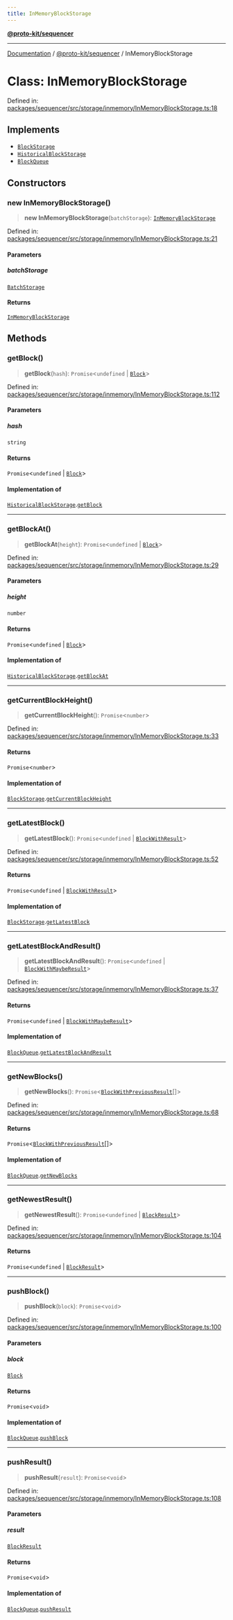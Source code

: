 ```yaml
---
title: InMemoryBlockStorage
---
```


[**@proto-kit/sequencer**](../README.md)

***

[Documentation](../../../README.md) / [@proto-kit/sequencer](../README.md) / InMemoryBlockStorage

# Class: InMemoryBlockStorage

Defined in: [packages/sequencer/src/storage/inmemory/InMemoryBlockStorage.ts:18](https://github.com/proto-kit/framework/blob/4d6b3b6da51b3edee0fbf25ce72c1f59ec61e891/packages/sequencer/src/storage/inmemory/InMemoryBlockStorage.ts#L18)

## Implements

- [`BlockStorage`](../interfaces/BlockStorage.md)
- [`HistoricalBlockStorage`](../interfaces/HistoricalBlockStorage.md)
- [`BlockQueue`](../interfaces/BlockQueue.md)

## Constructors

### new InMemoryBlockStorage()

> **new InMemoryBlockStorage**(`batchStorage`): [`InMemoryBlockStorage`](InMemoryBlockStorage.md)

Defined in: [packages/sequencer/src/storage/inmemory/InMemoryBlockStorage.ts:21](https://github.com/proto-kit/framework/blob/4d6b3b6da51b3edee0fbf25ce72c1f59ec61e891/packages/sequencer/src/storage/inmemory/InMemoryBlockStorage.ts#L21)

#### Parameters

##### batchStorage

[`BatchStorage`](../interfaces/BatchStorage.md)

#### Returns

[`InMemoryBlockStorage`](InMemoryBlockStorage.md)

## Methods

### getBlock()

> **getBlock**(`hash`): `Promise`\<`undefined` \| [`Block`](../interfaces/Block.md)\>

Defined in: [packages/sequencer/src/storage/inmemory/InMemoryBlockStorage.ts:112](https://github.com/proto-kit/framework/blob/4d6b3b6da51b3edee0fbf25ce72c1f59ec61e891/packages/sequencer/src/storage/inmemory/InMemoryBlockStorage.ts#L112)

#### Parameters

##### hash

`string`

#### Returns

`Promise`\<`undefined` \| [`Block`](../interfaces/Block.md)\>

#### Implementation of

[`HistoricalBlockStorage`](../interfaces/HistoricalBlockStorage.md).[`getBlock`](../interfaces/HistoricalBlockStorage.md#getblock)

***

### getBlockAt()

> **getBlockAt**(`height`): `Promise`\<`undefined` \| [`Block`](../interfaces/Block.md)\>

Defined in: [packages/sequencer/src/storage/inmemory/InMemoryBlockStorage.ts:29](https://github.com/proto-kit/framework/blob/4d6b3b6da51b3edee0fbf25ce72c1f59ec61e891/packages/sequencer/src/storage/inmemory/InMemoryBlockStorage.ts#L29)

#### Parameters

##### height

`number`

#### Returns

`Promise`\<`undefined` \| [`Block`](../interfaces/Block.md)\>

#### Implementation of

[`HistoricalBlockStorage`](../interfaces/HistoricalBlockStorage.md).[`getBlockAt`](../interfaces/HistoricalBlockStorage.md#getblockat)

***

### getCurrentBlockHeight()

> **getCurrentBlockHeight**(): `Promise`\<`number`\>

Defined in: [packages/sequencer/src/storage/inmemory/InMemoryBlockStorage.ts:33](https://github.com/proto-kit/framework/blob/4d6b3b6da51b3edee0fbf25ce72c1f59ec61e891/packages/sequencer/src/storage/inmemory/InMemoryBlockStorage.ts#L33)

#### Returns

`Promise`\<`number`\>

#### Implementation of

[`BlockStorage`](../interfaces/BlockStorage.md).[`getCurrentBlockHeight`](../interfaces/BlockStorage.md#getcurrentblockheight)

***

### getLatestBlock()

> **getLatestBlock**(): `Promise`\<`undefined` \| [`BlockWithResult`](../interfaces/BlockWithResult.md)\>

Defined in: [packages/sequencer/src/storage/inmemory/InMemoryBlockStorage.ts:52](https://github.com/proto-kit/framework/blob/4d6b3b6da51b3edee0fbf25ce72c1f59ec61e891/packages/sequencer/src/storage/inmemory/InMemoryBlockStorage.ts#L52)

#### Returns

`Promise`\<`undefined` \| [`BlockWithResult`](../interfaces/BlockWithResult.md)\>

#### Implementation of

[`BlockStorage`](../interfaces/BlockStorage.md).[`getLatestBlock`](../interfaces/BlockStorage.md#getlatestblock)

***

### getLatestBlockAndResult()

> **getLatestBlockAndResult**(): `Promise`\<`undefined` \| [`BlockWithMaybeResult`](../interfaces/BlockWithMaybeResult.md)\>

Defined in: [packages/sequencer/src/storage/inmemory/InMemoryBlockStorage.ts:37](https://github.com/proto-kit/framework/blob/4d6b3b6da51b3edee0fbf25ce72c1f59ec61e891/packages/sequencer/src/storage/inmemory/InMemoryBlockStorage.ts#L37)

#### Returns

`Promise`\<`undefined` \| [`BlockWithMaybeResult`](../interfaces/BlockWithMaybeResult.md)\>

#### Implementation of

[`BlockQueue`](../interfaces/BlockQueue.md).[`getLatestBlockAndResult`](../interfaces/BlockQueue.md#getlatestblockandresult)

***

### getNewBlocks()

> **getNewBlocks**(): `Promise`\<[`BlockWithPreviousResult`](../interfaces/BlockWithPreviousResult.md)[]\>

Defined in: [packages/sequencer/src/storage/inmemory/InMemoryBlockStorage.ts:68](https://github.com/proto-kit/framework/blob/4d6b3b6da51b3edee0fbf25ce72c1f59ec61e891/packages/sequencer/src/storage/inmemory/InMemoryBlockStorage.ts#L68)

#### Returns

`Promise`\<[`BlockWithPreviousResult`](../interfaces/BlockWithPreviousResult.md)[]\>

#### Implementation of

[`BlockQueue`](../interfaces/BlockQueue.md).[`getNewBlocks`](../interfaces/BlockQueue.md#getnewblocks)

***

### getNewestResult()

> **getNewestResult**(): `Promise`\<`undefined` \| [`BlockResult`](../interfaces/BlockResult.md)\>

Defined in: [packages/sequencer/src/storage/inmemory/InMemoryBlockStorage.ts:104](https://github.com/proto-kit/framework/blob/4d6b3b6da51b3edee0fbf25ce72c1f59ec61e891/packages/sequencer/src/storage/inmemory/InMemoryBlockStorage.ts#L104)

#### Returns

`Promise`\<`undefined` \| [`BlockResult`](../interfaces/BlockResult.md)\>

***

### pushBlock()

> **pushBlock**(`block`): `Promise`\<`void`\>

Defined in: [packages/sequencer/src/storage/inmemory/InMemoryBlockStorage.ts:100](https://github.com/proto-kit/framework/blob/4d6b3b6da51b3edee0fbf25ce72c1f59ec61e891/packages/sequencer/src/storage/inmemory/InMemoryBlockStorage.ts#L100)

#### Parameters

##### block

[`Block`](../interfaces/Block.md)

#### Returns

`Promise`\<`void`\>

#### Implementation of

[`BlockQueue`](../interfaces/BlockQueue.md).[`pushBlock`](../interfaces/BlockQueue.md#pushblock)

***

### pushResult()

> **pushResult**(`result`): `Promise`\<`void`\>

Defined in: [packages/sequencer/src/storage/inmemory/InMemoryBlockStorage.ts:108](https://github.com/proto-kit/framework/blob/4d6b3b6da51b3edee0fbf25ce72c1f59ec61e891/packages/sequencer/src/storage/inmemory/InMemoryBlockStorage.ts#L108)

#### Parameters

##### result

[`BlockResult`](../interfaces/BlockResult.md)

#### Returns

`Promise`\<`void`\>

#### Implementation of

[`BlockQueue`](../interfaces/BlockQueue.md).[`pushResult`](../interfaces/BlockQueue.md#pushresult)
